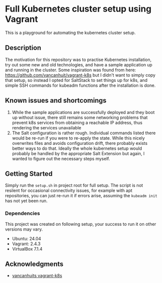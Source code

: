 # Full Kubernetes cluster setup using Vagrant

This is a playground for automating the kubernetes cluster setup.

## Description

The motivation for this repository was to practise Kubernetes installation, try out some new and old technologies, and have a sample application up and running in the cluster. Some inspiration was found from here: https://github.com/vancanhuit/vagrant-k8s but I didn't want to simply copy that setup, so instead I opted for SaltStack to set things up for k8s, and simple SSH commands for kubeadm functions after the installation is done.

## Known issues and shortcomings
1. While the sample applications are successfully deployed and they boot up without issue, there still remains some networking problems that prevent k8s services from obtaining a reachable IP address, thus rendering the services unavailable
2. The Salt configuration is rather rough. Individual commands listed there would be re-run if you were to re-apply the state. While this nicely overwrites files and avoids configuration drift, there probably exists better ways to do that. Ideally the whole kubernetes setup would probably be handled by the appropriate Salt Extension but again, I wanted to figure out the necessary steps myself.

## Getting Started

Simply run the `setup.sh` in project root for full setup. The script is not resilent for occasional connectivity issues, for example with apt repositories, you can just re-run it if errors arise, assuming the `kubeadm init` has not yet been run.

### Dependencies

This project was created on following setup, your success to run it on other versions may vary.
* Ubuntu: 24.04
* Vagrant: 2.4.3
* VirtualBox 7.1.4

## Acknowledgments
* [vancanhuits vagrant-k8s](https://github.com/vancanhuit/vagrant-k8s)
